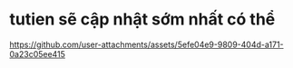 # tutien sẽ cập nhật sớm nhất có thể


https://github.com/user-attachments/assets/5efe04e9-9809-404d-a171-0a23c05ee415

